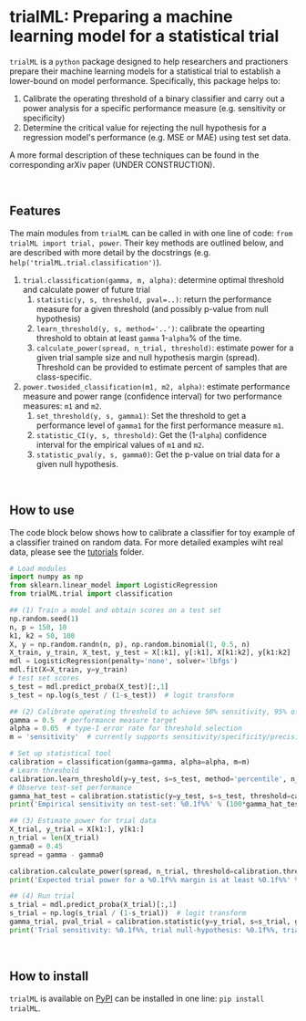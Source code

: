 # trialML: Preparing a machine learning model for a statistical trial

`trialML` is a `python` package designed to help researchers and practioners prepare their machine learning models for a statistical trial to establish a lower-bound on model performance. Specifically, this package helps to:

1. Calibrate the operating threshold of a binary classifier and carry out a power analysis for a specific performance measure (e.g. sensitivity or specificity)
2. Determine the critical value for rejecting the null hypothesis for a regression model's performance (e.g. MSE or MAE) using test set data.

A more formal description of these techniques can be found in the corresponding arXiv paper (UNDER CONSTRUCTION).

<br>

## Features

The main modules from `trialML` can be called in with one line of code: `from trialML import trial, power`. Their key methods are outlined below, and are described with more detail by the docstrings (e.g. `help('trialML.trial.classification')`). 

1. `trial.classification(gamma, m, alpha)`: determine optimal threshold and calculate power of future trial
    1. `statistic(y, s, threshold, pval=..)`: return the performance measure for a given threshold (and possibly p-value from null hypothesis)
    2. `learn_threshold(y, s, method='..')`: calibrate the opearting threshold to obtain at least `gamma` 1-`alpha`% of the time.
    3. `calculate_power(spread, n_trial, threshold)`: estimate power for a given trial sample size and null hypothesis margin (spread). Threshold can be provided to estimate percent of samples that are class-specific.
2. `power.twosided_classification(m1, m2, alpha)`: estimate performance measure and power range (confidence interval) for two performance measures: `m1` and `m2`.
    1. `set_threshold(y, s, gamma1)`: Set the threshold to get a performance level of `gamma1` for the first performance measure `m1`.
    2. `statistic_CI(y, s, threshold)`: Get the (1-`alpha`) confidence interval for the empirical values of `m1` and `m2`.
    3. `statistic_pval(y, s, gamma0)`: Get the p-value on trial data for a given null hypothesis.

<br>

## How to use

The code block below shows how to calibrate a classifier for toy example of a classifier trained on random data. For more detailed examples wiht real data, please see the [tutorials](trialML/tutorials) folder.

```python
# Load modules
import numpy as np
from sklearn.linear_model import LogisticRegression
from trialML.trial import classification

## (1) Train a model and obtain scores on a test set
np.random.seed(1)
n, p = 150, 10
k1, k2 = 50, 100
X, y = np.random.randn(n, p), np.random.binomial(1, 0.5, n)
X_train, y_train, X_test, y_test = X[:k1], y[:k1], X[k1:k2], y[k1:k2]
mdl = LogisticRegression(penalty='none', solver='lbfgs')
mdl.fit(X=X_train, y=y_train)
# test set scores
s_test = mdl.predict_proba(X_test)[:,1]
s_test = np.log(s_test / (1-s_test))  # logit transform

## (2) Calibrate operating threshold to achieve 50% sensitivity, 95% of the time
gamma = 0.5  # performance measure target
alpha = 0.05  # type-I error rate for threshold selection
m = 'sensitivity'  # currently supports sensitivity/specificity/precision

# Set up statistical tool
calibration = classification(gamma=gamma, alpha=alpha, m=m)
# Learn threshold
calibration.learn_threshold(y=y_test, s=s_test, method='percentile', n_bs=1000, seed=1)
# Observe test-set performance
gamma_hat_test = calibration.statistic(y=y_test, s=s_test, threshold=calibration.threshold_hat)
print('Empirical sensitivity on test-set: %0.1f%%' % (100*gamma_hat_test))

## (3) Estimate power for trial data
X_trial, y_trial = X[k1:], y[k1:]
n_trial = len(X_trial)
gamma0 = 0.45
spread = gamma - gamma0

calibration.calculate_power(spread, n_trial, threshold=calibration.threshold_hat)
print('Expected trial power for a %0.1f%% margin is at least %0.1f%%' % (100*spread, 100*calibration.power_hat))

## (4) Run trial
s_trial = mdl.predict_proba(X_trial)[:,1]
s_trial = np.log(s_trial / (1-s_trial))  # logit transform
gamma_trial, pval_trial = calibration.statistic(y=y_trial, s=s_trial, gamma0=gamma0, threshold=calibration.threshold_hat)
print('Trial sensitivity: %0.1f%%, trial null-hypothesis: %0.1f%%, trial p-value: %0.5f' % (100*gamma_trial, 100*gamma0, pval_trial))
```
<br>

## How to install

`trialML` is available on [PyPI](https://pypi.org/project/trialML/) can be installed in one line: `pip install trialML`.